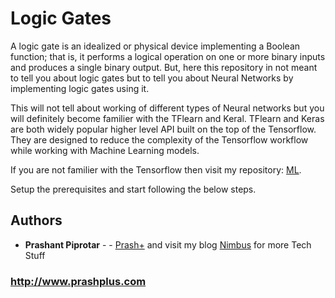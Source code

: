 # Logic Gates

A logic gate is an idealized or physical device implementing a Boolean function; that is, it performs a logical operation on one or more binary inputs and produces a single binary output.
But, here this repository in not meant to tell you about logic gates but to tell you about Neural Networks by implementing logic gates using it.

This will not tell about working of different types of Neural networks but you will definitely become familier with the TFlearn and Keral. TFlearn and Keras are both widely popular higher level API built on the top of the Tensorflow. They are designed to reduce the complexity of the Tensorflow workflow while working with Machine Learning models.

If you are not familier with the Tensorflow then visit my repository: [ML](https://github.com/prashplus/ML).

Setup the prerequisites and start following the below steps.


## Authors

* **Prashant Piprotar** - - [Prash+](https://github.com/prashplus)
and visit my blog [Nimbus](http://prashplus.blogspot.com) for more Tech Stuff
### http://www.prashplus.com